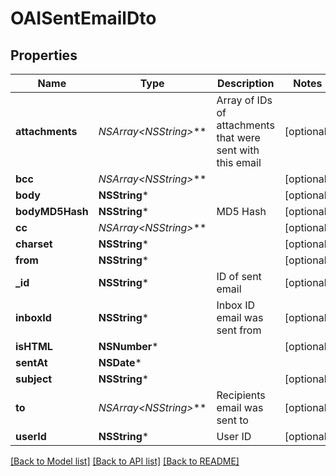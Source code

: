 # OAISentEmailDto

## Properties
Name | Type | Description | Notes
------------ | ------------- | ------------- | -------------
**attachments** | **NSArray&lt;NSString*&gt;*** | Array of IDs of attachments that were sent with this email | [optional] 
**bcc** | **NSArray&lt;NSString*&gt;*** |  | [optional] 
**body** | **NSString*** |  | [optional] 
**bodyMD5Hash** | **NSString*** | MD5 Hash | [optional] 
**cc** | **NSArray&lt;NSString*&gt;*** |  | [optional] 
**charset** | **NSString*** |  | [optional] 
**from** | **NSString*** |  | [optional] 
**_id** | **NSString*** | ID of sent email | [optional] 
**inboxId** | **NSString*** | Inbox ID email was sent from | [optional] 
**isHTML** | **NSNumber*** |  | [optional] 
**sentAt** | **NSDate*** |  | 
**subject** | **NSString*** |  | [optional] 
**to** | **NSArray&lt;NSString*&gt;*** | Recipients email was sent to | [optional] 
**userId** | **NSString*** | User ID | [optional] 

[[Back to Model list]](../README.md#documentation-for-models) [[Back to API list]](../README.md#documentation-for-api-endpoints) [[Back to README]](../README.md)


